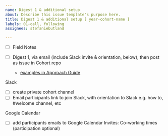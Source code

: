 ```yaml
---
name: Digest 1 & additional setup
about: Describe this issue template's purpose here.
title: Digest 1 & additional setup [ year-cohort-name ]
labels: 01-call, following
assignees: stefaniebutland

---
```


- [ ] Field Notes

- [ ] Digest 1, via email (include Slack invite & orientation, below), then post as issue in Cohort repo
  - [examples in Approach Guide](https://openscapes.github.io/approach-guide/champions/leading-cohort-calls.html#between-cohort-calls)

Slack
-   [ ] create private cohort channel 
-   [ ] Email participants link to join Slack, with orientation to Slack e.g. how to, #welcome channel, etc 

Google Calendar
-   [ ] add participants emails to Google Calendar Invites: Co-working times (participation optional)
